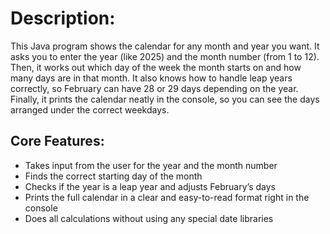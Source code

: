  # Description:
This Java program shows the calendar for any month and year you want. It asks you to enter the year (like 2025) and the month number (from 1 to 12).
Then, it works out which day of the week the month starts on and how many days are in that month.
It also knows how to handle leap years correctly, so February can have 28 or 29 days depending on the year.
Finally, it prints the calendar neatly in the console, so you can see the days arranged under the correct weekdays.

## Core Features:
- Takes input from the user for the year and the month number
- Finds the correct starting day of the month
- Checks if the year is a leap year and adjusts February’s days
- Prints the full calendar in a clear and easy-to-read format right in the console
- Does all calculations without using any special date libraries

